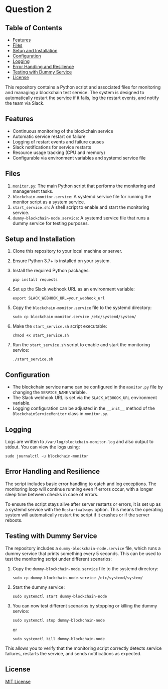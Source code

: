 # Question 2

## Table of Contents
- [Features](#features)
- [Files](#files)
- [Setup and Installation](#setup-and-installation)
- [Configuration](#configuration)
- [Logging](#logging)
- [Error Handling and Resilience](#error-handling-and-resilience)
- [Testing with Dummy Service](#testing-with-dummy-service)
- [License](#license)

This repository contains a Python script and associated files for monitoring and managing a blockchain test service. The system is designed to automatically restart the service if it fails, log the restart events, and notify the team via Slack.

## Features

- Continuous monitoring of the blockchain service
- Automatic service restart on failure
- Logging of restart events and failure causes
- Slack notifications for service restarts
- Resource usage tracking (CPU and memory)
- Configurable via environment variables and systemd service file

## Files

1. `monitor.py`: The main Python script that performs the monitoring and management tasks.
2. `blockchain-monitor.service`: A systemd service file for running the monitor script as a system service.
3. `start_service.sh`: A shell script to enable and start the monitoring service.
4. `dummy-blockchain-node.service`: A systemd service file that runs a dummy service for testing purposes.

## Setup and Installation

1. Clone this repository to your local machine or server.

2. Ensure Python 3.7+ is installed on your system.

3. Install the required Python packages:
   ```
   pip install requests
   ```

4. Set up the Slack webhook URL as an environment variable:
   ```
   export SLACK_WEBHOOK_URL=your_webhook_url
   ```

5. Copy the `blockchain-monitor.service` file to the systemd directory:
   ```
   sudo cp blockchain-monitor.service /etc/systemd/system/
   ```

6. Make the `start_service.sh` script executable:
   ```
   chmod +x start_service.sh
   ```

7. Run the `start_service.sh` script to enable and start the monitoring service:
   ```
   ./start_service.sh
   ```

## Configuration

- The blockchain service name can be configured in the `monitor.py` file by changing the `SERVICE_NAME` variable.
- The Slack webhook URL is set via the `SLACK_WEBHOOK_URL` environment variable.
- Logging configuration can be adjusted in the `__init__` method of the `BlockchainServiceMonitor` class in `monitor.py`.

## Logging

Logs are written to `/var/log/blockchain-monitor.log` and also output to stdout. You can view the logs using:

```
sudo journalctl -u blockchain-monitor
```

## Error Handling and Resilience

The script includes basic error handling to catch and log exceptions. The monitoring loop will continue running even if errors occur, with a longer sleep time between checks in case of errors.

To ensure the script stays alive after server restarts or errors, it is set up as a systemd service with the `Restart=always` option. This means the operating system will automatically restart the script if it crashes or if the server reboots.

## Testing with Dummy Service

The repository includes a `dummy-blockchain-node.service` file, which runs a dummy service that prints something every 5 seconds. This can be used to test the monitoring script under different scenarios:

1. Copy the `dummy-blockchain-node.service` file to the systemd directory:
   ```
   sudo cp dummy-blockchain-node.service /etc/systemd/system/
   ```

2. Start the dummy service:
   ```
   sudo systemctl start dummy-blockchain-node
   ```

3. You can now test different scenarios by stopping or killing the dummy service:
   ```
   sudo systemctl stop dummy-blockchain-node
   ```
   or
   ```
   sudo systemctl kill dummy-blockchain-node
   ```

This allows you to verify that the monitoring script correctly detects service failures, restarts the service, and sends notifications as expected.

## License

[MIT License](LICENSE)
